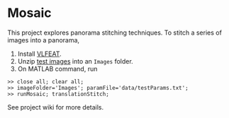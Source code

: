 # Mosaic

This project explores panorama stitching techniques. To stitch a series of images into a panorama,

1. Install [VLFEAT](http://www.vlfeat.org/).
2. Unzip [test images](http://pages.cs.wisc.edu/~jiaxu/misc/testing-images.zip) into an `Images` folder.
3. On MATLAB command, run

<b></b>

    >> close all; clear all;
    >> imageFolder='Images'; paramFile='data/testParams.txt';
    >> runMosaic; translationStitch;
    
See project wiki for more details.
